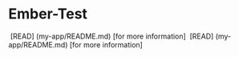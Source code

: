 ﻿# Ember-Test
﻿
﻿[READ] (my-app/README.md) [for more information]
﻿
﻿[READ] (my-app/README.md) [for more information]
